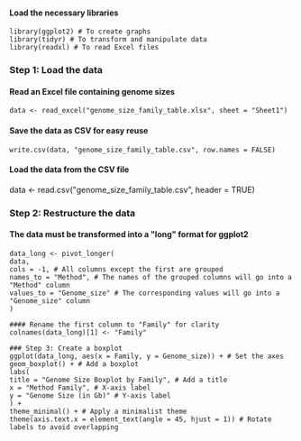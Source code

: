 #### Load the necessary libraries
```
library(ggplot2) # To create graphs
library(tidyr) # To transform and manipulate data
library(readxl) # To read Excel files
```
### Step 1: Load the data
#### Read an Excel file containing genome sizes
```
data <- read_excel("genome_size_family_table.xlsx", sheet = "Sheet1")
```
#### Save the data as CSV for easy reuse
```
write.csv(data, "genome_size_family_table.csv", row.names = FALSE)
```
#### Load the data from the CSV file
data <- read.csv("genome_size_family_table.csv", header = TRUE)

### Step 2: Restructure the data
#### The data must be transformed into a "long" format for ggplot2
```
data_long <- pivot_longer(
data,
cols = -1, # All columns except the first are grouped
names_to = "Method", # The names of the grouped columns will go into a "Method" column
values_to = "Genome_size" # The corresponding values ​​will go into a "Genome_size" column
)

#### Rename the first column to "Family" for clarity
colnames(data_long)[1] <- "Family"

### Step 3: Create a boxplot
ggplot(data_long, aes(x = Family, y = Genome_size)) + # Set the axes
geom_boxplot() + # Add a boxplot
labs(
title = "Genome Size Boxplot by Family", # Add a title
x = "Method Family", # X-axis label
y = "Genome Size (in Gb)" # Y-axis label
) +
theme_minimal() + # Apply a minimalist theme
theme(axis.text.x = element_text(angle = 45, hjust = 1)) # Rotate labels to avoid overlapping
```
